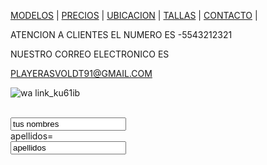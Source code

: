 [MODELOS](./MODELOS.MD) | [PRECIOS](./PRECIOS.MD) | [UBICACION](./UBICACION.MD) | [TALLAS](./TALLAS.MD) | [CONTACTO](./CONTACTO.MD) |

ATENCION A CLIENTES EL NUMERO ES 
  -5543212321
  
  NUESTRO CORREO ELECTRONICO ES 
  
  PLAYERASVOLDT91@GMAIL.COM
  
  
  ![wa link_ku61ib](https://user-images.githubusercontent.com/100168748/158484608-7e0445ac-aa94-4047-81fc-5abbc244a7b9.png)

<form>
  <labelfor="nombre":</label><br>
  <input type="text"id="nome"name="name"value="tus nombres"><br>
  <label tor ="iname">apellidos=</label><br>
  <input type="text"id="iname"name="iname"value="apellidos"><br>
</form>
